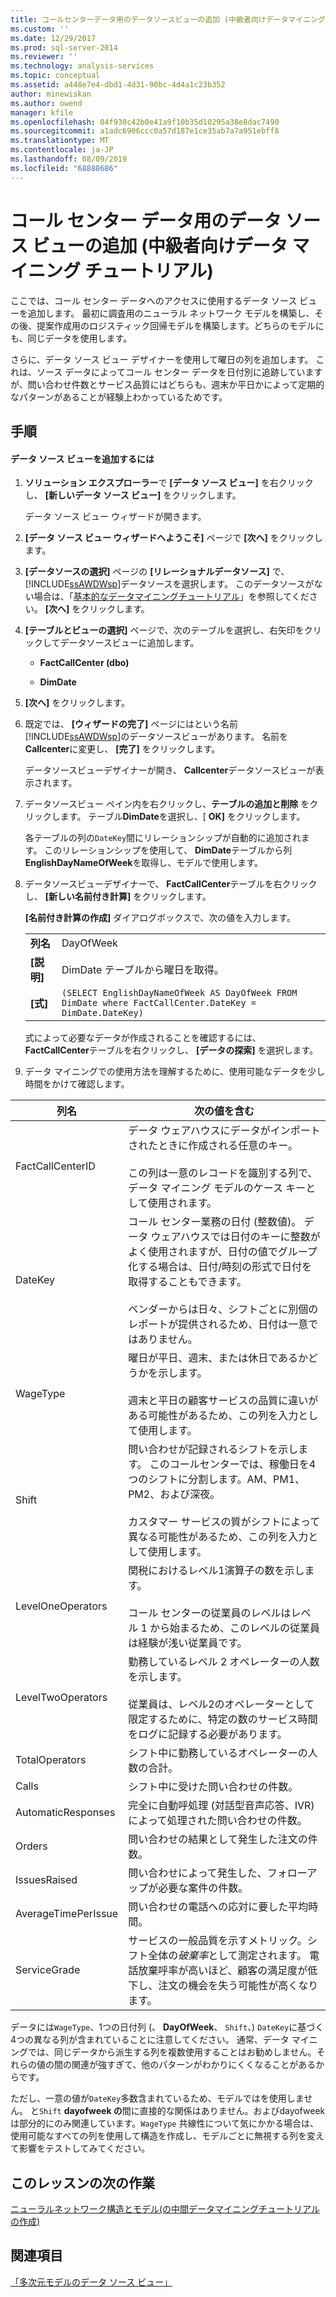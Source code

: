 ```yaml
---
title: コールセンターデータ用のデータソースビューの追加 (中級者向けデータマイニングチュートリアル) |Microsoft Docs
ms.custom: ''
ms.date: 12/29/2017
ms.prod: sql-server-2014
ms.reviewer: ''
ms.technology: analysis-services
ms.topic: conceptual
ms.assetid: a448e7e4-dbd1-4d31-90bc-4d4a1c23b352
author: minewiskan
ms.author: owend
manager: kfile
ms.openlocfilehash: 04f930c42b0e41a9f10b35d10295a38e8dac7490
ms.sourcegitcommit: a1adc6906ccc0a57d187e1ce35ab7a7a951ebff8
ms.translationtype: MT
ms.contentlocale: ja-JP
ms.lasthandoff: 08/09/2019
ms.locfileid: "68888686"
---
```

# <a name="adding-a-data-source-view-for-call-center-data-intermediate-data-mining-tutorial"></a>コール センター データ用のデータ ソース ビューの追加 (中級者向けデータ マイニング チュートリアル)
  ここでは、コール センター データへのアクセスに使用するデータ ソース ビューを追加します。 最初に調査用のニューラル ネットワーク モデルを構築し、その後、提案作成用のロジスティック回帰モデルを構築します。どちらのモデルにも、同じデータを使用します。  
  
 さらに、データ ソース ビュー デザイナーを使用して曜日の列を追加します。 これは、ソース データによってコール センター データを日付別に追跡していますが、問い合わせ件数とサービス品質にはどちらも、週末か平日かによって定期的なパターンがあることが経験上わかっているためです。  
  
## <a name="procedures"></a>手順  
  
#### <a name="to-add-a-data-source-view"></a>データ ソース ビューを追加するには  
  
1.  **ソリューション エクスプローラー**で **[データ ソース ビュー]** を右クリックし、 **[新しいデータ ソース ビュー]** をクリックします。  
  
     データ ソース ビュー ウィザードが開きます。  
  
2.  **[データ ソース ビュー ウィザードへようこそ]** ページで **[次へ]** をクリックします。  
  
3.  **[データソースの選択]** ページの **[リレーショナルデータソース]** で、 [!INCLUDE[ssAWDWsp](../includes/ssawdwsp-md.md)]データソースを選択します。 このデータソースがない場合は、「[基本的なデータマイニングチュートリアル](../../2014/tutorials/basic-data-mining-tutorial.md)」を参照してください。 **[次へ]** をクリックします。  
  
4.  **[テーブルとビューの選択]** ページで、次のテーブルを選択し、右矢印をクリックしてデータソースビューに追加します。  
  
    -   **FactCallCenter (dbo)**  
  
    -   **DimDate**  
  
5.  **[次へ]** をクリックします。  
  
6.  既定では、 **[ウィザードの完了]** ページにはという名前[!INCLUDE[ssAWDWsp](../includes/ssawdwsp-md.md)]のデータソースビューがあります。 名前を**Callcenter**に変更し、 **[完了]** をクリックします。  
  
     データソースビューデザイナーが開き、 **Callcenter**データソースビューが表示されます。  
  
7.  データソースビュー ペイン内を右クリックし、**テーブルの追加と削除** をクリックします。 テーブル**DimDate**を選択し、[ **OK]** をクリックします。  
  
     各テーブルの列の`DateKey`間にリレーションシップが自動的に追加されます。 このリレーションシップを使用して、 **DimDate**テーブルから列**EnglishDayNameOfWeek**を取得し、モデルで使用します。  
  
8.  データソースビューデザイナーで、 **FactCallCenter**テーブルを右クリックし、 **[新しい名前付き計算]** をクリックします。  
  
     **[名前付き計算の作成]** ダイアログボックスで、次の値を入力します。  
  
    |||  
    |-|-|  
    |**列名**|DayOfWeek|  
    |**[説明]**|DimDate テーブルから曜日を取得。|  
    |**[式]**|`(SELECT EnglishDayNameOfWeek AS DayOfWeek FROM DimDate where FactCallCenter.DateKey = DimDate.DateKey)`|  
  
     式によって必要なデータが作成されることを確認するには、 **FactCallCenter**テーブルを右クリックし、 **[データの探索]** を選択します。  
  
9. データ マイニングでの使用方法を理解するために、使用可能なデータを少し時間をかけて確認します。  
  
|列名|次の値を含む|  
|-----------------|--------------|  
|FactCallCenterID|データ ウェアハウスにデータがインポートされたときに作成される任意のキー。<br /><br /> この列は一意のレコードを識別する列で、データ マイニング モデルのケース キーとして使用されます。|  
|DateKey|コール センター業務の日付 (整数値)。 データ ウェアハウスでは日付のキーに整数がよく使用されますが、日付の値でグループ化する場合は、日付/時刻の形式で日付を取得することもできます。<br /><br /> ベンダーからは日々、シフトごとに別個のレポートが提供されるため、日付は一意ではありません。|  
|WageType|曜日が平日、週末、または休日であるかどうかを示します。<br /><br /> 週末と平日の顧客サービスの品質に違いがある可能性があるため、この列を入力として使用します。|  
|Shift|問い合わせが記録されるシフトを示します。 このコールセンターでは、稼働日を4つのシフトに分割します。AM、PM1、PM2、および深夜。<br /><br /> カスタマー サービスの質がシフトによって異なる可能性があるため、この列を入力として使用します。|  
|LevelOneOperators|関税におけるレベル1演算子の数を示します。<br /><br /> コール センターの従業員のレベルはレベル 1 から始まるため、このレベルの従業員は経験が浅い従業員です。|  
|LevelTwoOperators|勤務しているレベル 2 オペレーターの人数を示します。<br /><br /> 従業員は、レベル2のオペレーターとして限定するために、特定の数のサービス時間をログに記録する必要があります。|  
|TotalOperators|シフト中に勤務しているオペレーターの人数の合計。|  
|Calls|シフト中に受けた問い合わせの件数。|  
|AutomaticResponses|完全に自動呼処理 (対話型音声応答、IVR) によって処理された問い合わせの件数。|  
|Orders|問い合わせの結果として発生した注文の件数。|  
|IssuesRaised|問い合わせによって発生した、フォローアップが必要な案件の件数。|  
|AverageTimePerIssue|問い合わせの電話への応対に要した平均時間。|  
|ServiceGrade|サービスの一般品質を示すメトリック。シフト全体の*破棄率*として測定されます。 電話放棄呼率が高いほど、顧客の満足度が低下し、注文の機会を失う可能性が高くなります。|  
  
 データには`WageType`、1つの日付列 (、 **DayOfWeek**、 `Shift`、) `DateKey`に基づく4つの異なる列が含まれていることに注意してください。 通常、データ マイニングでは、同じデータから派生する列を複数使用することはお勧めしません。それらの値の間の関連が強すぎて、他のパターンがわかりにくくなることがあるからです。  
  
 ただし、一意の値が`DateKey`多数含まれているため、モデルではを使用しません。 と`Shift` **dayofweek の**間に直接的な関係はありません。およびdayofweekは部分的にのみ関連しています。`WageType` 共線性について気にかかる場合は、使用可能なすべての列を使用して構造を作成し、モデルごとに無視する列を変えて影響をテストしてみてください。  
  
## <a name="next-task-in-lesson"></a>このレッスンの次の作業  
 [ニューラルネットワーク構造とモデル&#40;の中間データマイニングチュートリアルの作成&#41;](../../2014/tutorials/creating-a-neural-network-structure-and-model-intermediate-data-mining-tutorial.md)  
  
## <a name="see-also"></a>関連項目  
 [「多次元モデルのデータ ソース ビュー」](https://docs.microsoft.com/analysis-services/multidimensional-models/data-source-views-in-multidimensional-models)  
  
  
